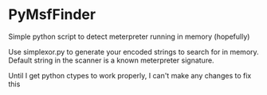PyMsfFinder
===========

Simple python script to detect meterpreter running in memory (hopefully)

Use simplexor.py to generate your encoded strings to search for in memory. Default string in the scanner is a known meterpreter signature.

Until I get python ctypes to work properly, I can't make any changes to fix this
